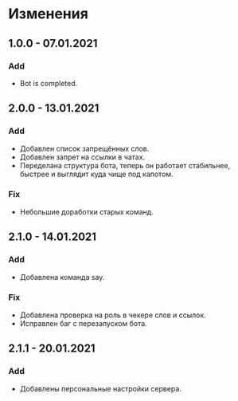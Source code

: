 # Изменения

## 1.0.0 - 07.01.2021

### Add

* Bot is completed.

## 2.0.0 - 13.01.2021

### Add

* Добавлен список запрещённых слов.
* Добавлен запрет на ссылки в чатах.
* Переделана структура бота, теперь он работает стабильнее, быстрее и выглядит куда чище под капотом.

### Fix

* Небольшие доработки старых команд.

##  2.1.0 - 14.01.2021

### Add

* Добавлена команда say.

### Fix

* Добавлена проверка на роль в чекере слов и ссылок.
* Исправлен баг с перезапуском бота.

## 2.1.1 - 20.01.2021

### Add

* Добавлены персональные настройки сервера.



